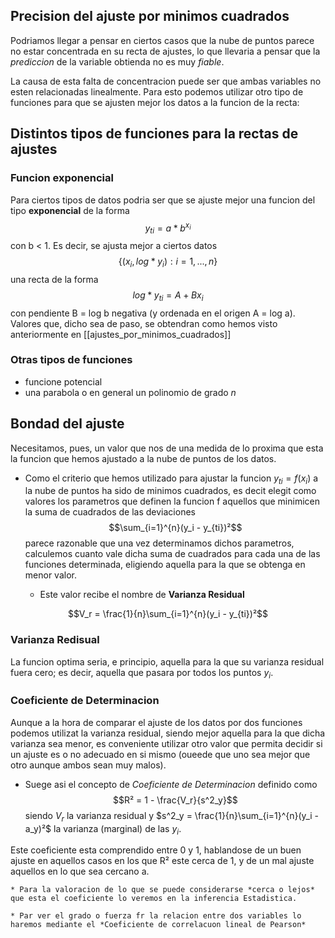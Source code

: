 ## Precision del ajuste por minimos cuadrados

Podriamos llegar a pensar en ciertos casos que la nube de puntos parece no estar concentrada en su recta de ajustes, lo que llevaria a pensar que la *prediccion* de la variable obtienda no es muy *fiable*.

La causa de esta falta de concentracion puede ser que ambas variables no esten relacionadas linealmente. Para esto podemos utilizar otro tipo de funciones para que se ajusten mejor los datos a la funcion de la recta:

## Distintos tipos de funciones para la rectas de ajustes

### Funcion exponencial

Para ciertos tipos de datos podria ser que se ajuste mejor una funcion del tipo **exponencial** de la forma $$y_{ti} = a * b^{x_i}$$ con b < 1. Es decir, se ajusta mejor a ciertos datos $$\{(x_i, log * y_i):i = 1,...,n\}$$ una recta de la forma $$log * y_{ti} = A + B x_i$$ con pendiente B = log b negativa (y ordenada en el origen A = log a). Valores que, dicho sea de paso, se obtendran como hemos visto anteriormente en [[ajustes_por_minimos_cuadrados]]

### Otras tipos de funciones

 * funcione potencial
 * una parabola o en general un polinomio de grado *n*

## Bondad del ajuste

Necesitamos, pues, un valor que nos de una medida de lo proxima que esta la funcion que hemos ajustado a la nube de puntos de los datos.

* Como el criterio que hemos utilizado para ajustar la funcion $y_{ti} = f(x_i)$ a la nube de puntos ha sido de minimos cuadrados, es decit elegit como valores los parametros que definen la funcion f aquellos que minimicen la suma de cuadrados de las deviaciones $$\sum_{i=1}^{n}(y_i - y_{ti})²$$ parece razonable que una vez determinamos dichos parametros, calculemos cuanto vale dicha suma de cuadrados para cada una de las funciones determinada, eligiendo aquella para la que se obtenga en menor valor.

	* Este valor recibe el nombre de **Varianza Residual**

$$V_r = \frac{1}{n}\sum_{i=1}^{n}(y_i - y_{ti})²$$

### Varianza Redisual

La funcion optima seria, e  principio, aquella para la que su varianza residual fuera cero; es decir, aquella que pasara por todos los puntos $y_i$.

### Coeficiente de Determinacion

Aunque a la hora de comparar el ajuste de los datos por dos funciones podemos utilizat la varianza residual, siendo mejor aquella para la que dicha varianza sea menor, es conveniente utilizar otro valor que permita decidir si un ajuste es o no adecuado en si mismo (oueede que uno sea mejor que otro aunque ambos sean muy malos).

 * Suege asi el concepto de *Coeficiente de Determinacion* definido como $$R² = 1 - \frac{V_r}{s^2_y}$$ siendo $V_r$ la varianza residual y $s^2_y = \frac{1}{n}\sum_{i=1}^{n}(y_i - a_y)²$ la varianza (marginal) de las $y_i$.

Este coeficiente esta comprendido entre 0 y 1, hablandose de un buen ajuste en aquellos casos en los que R² este cerca de 1, y de un mal ajuste aquellos en lo que sea cercano a. 

	* Para la valoracion de lo que se puede considerarse *cerca o lejos* que esta el coeficiente lo veremos en la inferencia Estadistica.

	* Par ver el grado o fuerza fr la relacion entre dos variables lo haremos mediante el *Coeficiente de correlacuon lineal de Pearson*
